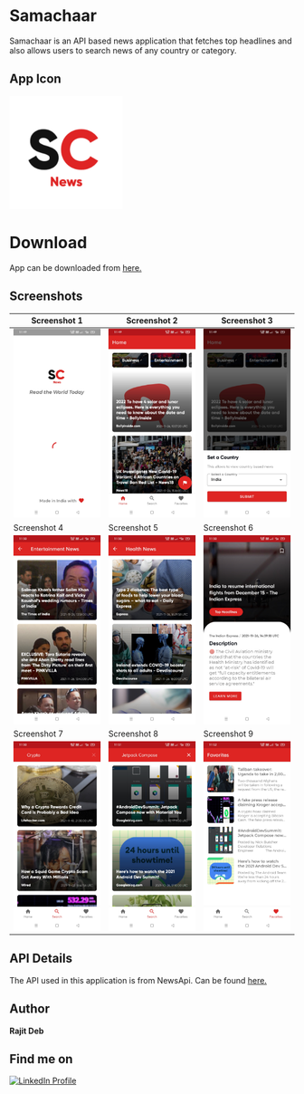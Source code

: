 # Samachaar
Samachaar is an API based news application that fetches top headlines and also allows users to search news of any country or category.

## App Icon
<img src="icon/launcher_icon.png" width="200" height="200" alt="App Icon">

# Download
App can be downloaded from [here.][1]

## Screenshots
| Screenshot 1  | Screenshot 2  | Screenshot 3 |
| --------------- | --------------- |------------|
| <img src="screenshots/1.jpg" width="400"> | <img src="screenshots/2.jpg" width="400"> | <img src="screenshots/3.jpg" width="400"> |
| Screenshot 4  | Screenshot 5  | Screenshot 6 |
| <img src="screenshots/4.jpg" width="400"> | <img src="screenshots/5.jpg" width="400"> | <img src="screenshots/6.jpg" width="400"> |
| Screenshot 7  | Screenshot 8  | Screenshot 9 |
| <img src="screenshots/7.jpg" width="400"> | <img src="screenshots/8.jpg" width="400"> | <img src="screenshots/9.jpg" width="400"> |

## API Details
The API used in this application is from NewsApi. Can be found [here.][2]

## Author
<b>Rajit Deb</b>

## Find me on
[![LinkedIn Profile](https://img.shields.io/badge/LinkedIn-0077B5?style=for-the-badge&logo=linkedin&logoColor=white)](https://www.linkedin.com/in/imrajit/)

[1]: https://github.com/rajitdeb/Samachaar/blob/main/apk/samachaar_sep23_night_mode.apk?raw=true
[2]: https://newsapi.org/
